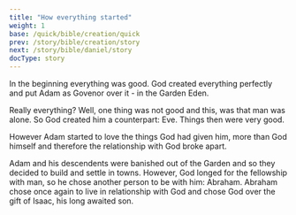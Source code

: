 ```yaml
---
title: "How everything started"
weight: 1
base: /quick/bible/creation/quick
prev: /story/bible/creation/story
next: /story/bible/daniel/story
docType: story
---
```


In the beginning everything was good. God created everything perfectly and put Adam as Govenor over it - in the Garden Eden.

Really everything? Well, one thing was not good and this, was that man was alone. So God created him a counterpart: Eve. Things then were very good.

However Adam started to love the things God had given him, more than God himself and therefore the relationship with God broke apart.

Adam and his descendents were banished out of the Garden and so they decided to build and settle in towns. However, God longed for the fellowship with man, so he chose another person to be with him: Abraham. Abraham chose once again to live in relationship with God and chose God over the gift of Isaac, his long awaited son.
